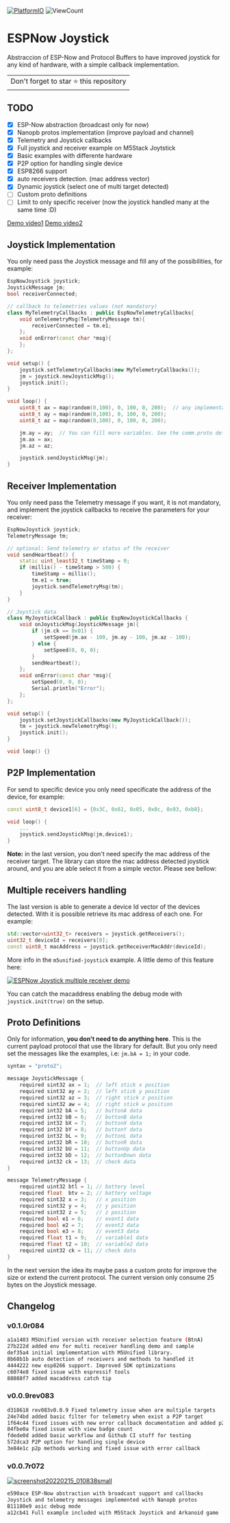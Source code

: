 [![PlatformIO](https://github.com/hpsaturn/espnow-joystick/workflows/PlatformIO/badge.svg)](https://github.com/hpsaturn/espnow-joystick/actions/) ![ViewCount](https://views.whatilearened.today/views/github/hpsaturn/espnow-joystick.svg) 

# ESPNow Joystick

Abstraccion of ESP-Now and Protocol Buffers to have improved joystick for any kind of hardware, with a simple callback implementation.

<table>
  <tr>
    <td>
      Don't forget to star ⭐ this repository
    </td>
  </tr>
</table>

## TODO

- [x] ESP-Now abstraction (broadcast only for now)
- [x] Nanopb protos implementation (improve payload and channel)
- [x] Telemetry and Joystick callbacks
- [x] Full joystick and receiver example on M5Stack Joytstick
- [x] Basic examples with differente hardware
- [x] P2P option for handling single device
- [x] ESP8266 support
- [x] auto receivers detection. (mac address vector)
- [x] Dynamic joystick (select one of multi target detected)
- [ ] Custom proto definitions
- [ ] Limit to only specific receiver (now the joystick handled many at the same time :D)

[Demo video1](https://www.youtube.com/watch?v=pZbMmkq8tUw)
[Demo video2](https://youtu.be/FcnYnp4PD0Y?si=3FyaXl4QsYyuY-1y)

## Joystick Implementation

You only need pass the Joystick message and fill any of the possibilities, for example:

```cpp
EspNowJoystick joystick;
JoystickMessage jm;
bool receiverConnected;

// callback to telemetries values (not mandatory)
class MyTelemetryCallbacks : public EspNowTelemetryCallbacks{
    void onTelemetryMsg(TelemetryMessage tm){
        receiverConnected = tm.e1;
    };
    void onError(const char *msg){
    };
};

void setup() {
    joystick.setTelemetryCallbacks(new MyTelemetryCallbacks());
    jm = joystick.newJoystickMsg();
    joystick.init();
}

void loop() {
    uint8_t ax = map(random(0,100), 0, 100, 0, 200);  // any implementation, SPI, i2c, analog switchs
    uint8_t ay = map(random(0,100), 0, 100, 0, 200);
    uint8_t az = map(random(0,100), 0, 100, 0, 200);

    jm.ay = ay;  // You can fill more variables. See the comm.proto definitions
    jm.ax = ax;
    jm.az = az;

    joystick.sendJoystickMsg(jm);
}
```

## Receiver Implementation

You only need pass the Telemetry message if you want, it is not mandatory, and implement the joystick callbacks to receive the parameters for your receiver:

```cpp
EspNowJoystick joystick;
TelemetryMessage tm;

// optional: Send telemetry or status of the receiver
void sendHeartbeat() {
    static uint_least32_t timeStamp = 0;
    if (millis() - timeStamp > 500) {
        timeStamp = millis();
        tm.e1 = true;
        joystick.sendTelemetryMsg(tm);
    }
}

// Joystick data
class MyJoystickCallback : public EspNowJoystickCallbacks {
    void onJoystickMsg(JoystickMessage jm){
        if (jm.ck == 0x01) {
            setSpeed(jm.ax - 100, jm.ay - 100, jm.az - 100);
        } else {
            setSpeed(0, 0, 0);
        }
        sendHeartbeat();
    };
    void onError(const char *msg){
        setSpeed(0, 0, 0);
        Serial.println("Error");
    };
};

void setup() {
    joystick.setJoystickCallbacks(new MyJoystickCallback());
    tm = joystick.newTelemetryMsg();
    joystick.init();
}

void loop() {}
```

## P2P Implementation

For send to specific device you only need specificate the address of the device, for example:

```cpp
const uint8_t device1[6] = {0x3C, 0x61, 0x05, 0x0c, 0x93, 0xb8};

void loop() {
    ...
    joystick.sendJoystickMsg(jm,device1); 
}
```

**Note:** in the last version, you don't need specify the mac address of the receiver target. The library can store the mac address detected joystick around, and you are able select it from a simple vector. Please see bellow:

## Multiple receivers handling

The last version is able to generate a device Id vector of the devices detected. With it is possible retrieve its mac address of each one. For example:

```cpp
std::vector<uint32_t> receivers = joystick.getReceivers();
uint32_t deviceId = receivers[0];
const uint8_t macAddress = joystick.getReceiverMacAddr(deviceId);
```

More info in the `m5unified-joystick` example. A little demo of this feature here:

[![ESPNow Joystick multiple receiver demo](https://github-production-user-asset-6210df.s3.amazonaws.com/423856/282314318-c4a59c87-6d21-4183-ac82-f89c8e1bc470.jpg)](https://youtu.be/FcnYnp4PD0Y)

You can catch the macaddress enabling the debug mode with `joystick.init(true)` on the setup.

## Proto Definitions

Only for information, **you don't need to do anything here**. This is the current payload protocol that use the library for default. But you only need set the messages like the examples, i.e: `jm.bA = 1;` in your code.

```cpp
syntax = "proto2";

message JoystickMessage {
    required sint32 ax = 1;  // left stick x position
    required sint32 ay = 2;  // left stick y position
    required sint32 az = 3;  // right stick z position
    required sint32 aw = 4;  // right stick w position
    required int32 bA = 5;   // buttonA data
    required int32 bB = 6;   // buttonB data
    required int32 bX = 7;   // buttonX data
    required int32 bY = 8;   // buttonY data
    required int32 bL = 9;   // buttonL data
    required int32 bR = 10;  // buttonR data
    required int32 bU = 11;  // buttonUp data
    required int32 bD = 12;  // buttonDown data
    required int32 ck = 13;  // check data
}

message TelemetryMessage {
    required uint32 btl = 1; // battery level
    required float  btv = 2; // battery voltage
    required sint32 x = 3;   // x position
    required sint32 y = 4;   // y position
    required sint32 z = 5;   // z position
    required bool e1 = 6;    // event1 data
    required bool e2 = 7;    // event2 data
    required bool e3 = 8;    // event3 data
    required float t1 = 9;   // variable1 data
    required float t2 = 10;  // variable2 data
    required uint32 ck = 11; // check data
}
```

In the next version the idea its maybe pass a custom proto for improve the size or extend the current protocol. The current version only consume 25 bytes on the Joystick message.

## Changelog

### v0.1.0r084

```bash
a1a1403 M5Unified version with receiver selection feature (BtnA)
27b222d added env for multi receiver handling demo and sample
def35a4 initial implementation with M5Unified library.
8b68b1b auto detection of receivers and methods to handled it
4444222 new esp8266 support. Improved SDK optimizations
c6074e8 fixed issue with espressif tools
88088f7 added macaddress catch tip
```

### v0.0.9rev083

```bash
d318618 rev083v0.0.9 Fixed telemetry issue when are multiple targets
24e74bd added basic filter for telemetry when exist a P2P target
1f64c44 fixed issues with new error callback documentation and added p2p section
84fbe0a fixed issue with view badge count
fdede0d added basic workflow and Github CI stuff for testing
572dca3 P2P option for handling single device
3e84e1c p2p methods working and fixed issue with error callback
```

### v0.0.7r072

[![screenshot20220215_010838small](https://user-images.githubusercontent.com/423856/154026452-cd96ca60-f828-4463-8909-a6da1e114667.jpg)](https://www.youtube.com/watch?v=pZbMmkq8tUw)

```bash
e590ace ESP-Now abstraction with broadcast support and callbacks  
Joystick and telemetry messages implemented with Nanopb protos
B11180e9 asic debug mode  
a12cb41 Full example included with M5Stack Joystick and Arkanoid game
```
